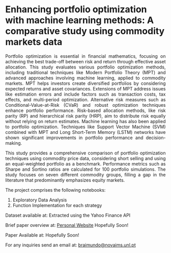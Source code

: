 # Enhancing portfolio optimization with machine learning methods: A comparative study using commodity markets data

<p align="justify">
Portfolio optimization is essential in financial mathematics, focusing on achieving the best trade-off between risk and return through effective asset allocation. This study evaluates various portfolio optimization methods, including traditional techniques like Modern Portfolio Theory (MPT) and advanced approaches involving machine learning, applied to commodity markets. MPT helps investors create diversified portfolios by considering expected returns and asset covariances. Extensions of MPT address issues like estimation errors and include factors such as transaction costs, tax effects, and multi-period optimization. Alternative risk measures such as Conditional-Value-at-Risk (CVaR) and robust optimization techniques enhance portfolio performance. Risk-based allocation methods, like risk parity (RP) and hierarchical risk parity (HRP), aim to distribute risk equally without relying on return estimates. Machine learning has also been applied to portfolio optimization. Techniques like Support Vector Machine (SVM) combined with MPT and Long Short-Term Memory (LSTM) networks have shown significant improvements in portfolio performance and decision-making.
<p align="justify">
This study provides a comprehensive comparison of portfolio optimization techniques using commodity price data, considering short selling and using an equal-weighted portfolio as a benchmark. Performance metrics such as Sharpe and Sortino ratios are calculated for 100 portfolio simulations. The study focuses on seven different commodity groups, filling a gap in the literature that predominantly emphasizes equity markets.
<p align="justify">
The project comprises the following notebooks:

1) Exploratory Data Analysis
2) Function Implementation for each strategy

Dataset available at: Extracted using the Yahoo Finance API

Brief paper overview at: [Personal Website](https://bernardoraimundo.github.io//portfolio/portfolio-2/) Hopefully Soon!

Paper Available at: Hopefully Soon!

For any inquiries send an email at: braimundo@novaims.unl.pt
